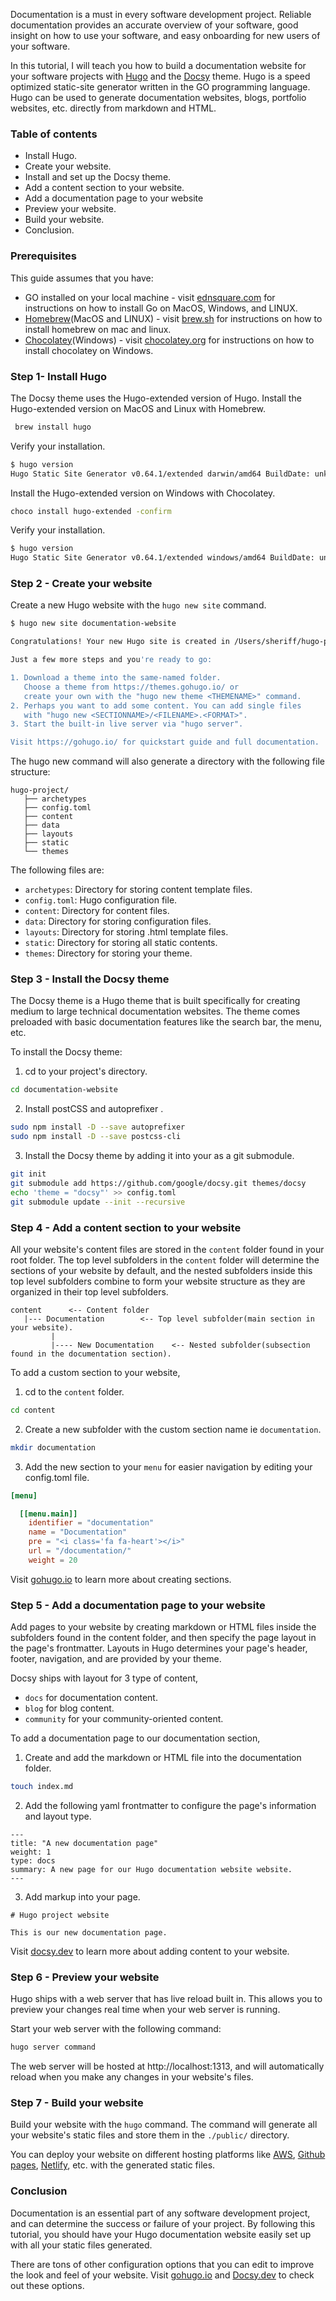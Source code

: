 
Documentation is a must in every software development project. Reliable documentation provides an accurate overview of your software, good insight on how to use your software, and easy onboarding for new users of your software.

In this tutorial, I will teach you how to build a documentation website for your software projects with [Hugo](https://gohugo.io/) and the [Docsy](https://www.docsy.dev/) theme. Hugo is a speed optimized static-site generator written in the GO programming language. Hugo can be used to generate documentation websites, blogs, portfolio websites, etc. directly from markdown and HTML.

### Table of contents
- Install Hugo.
- Create your website.
- Install and set up the Docsy theme.
- Add a content section to your website.
- Add a documentation page to your website
- Preview your website.
- Build your website.
- Conclusion.


### Prerequisites

This guide assumes that you have:
- GO installed on your local machine - visit [ednsquare.com](https://ednsquare.com/story/how-to-install-golang-on-windows-linux-mac------T3VRkO) for instructions on how to install Go on MacOS, Windows, and LINUX.
- [Homebrew](brew.sh)(MacOS and LINUX) - visit [brew.sh](brew.sh) for instructions on how to install homebrew on mac and linux.
- [Chocolatey](chocolatey.org)(Windows) - visit [chocolatey.org](chocolatey.org) for instructions on how to install chocolatey on Windows.
 
### Step 1- Install Hugo
The Docsy theme uses the Hugo-extended version of Hugo. Install the Hugo-extended version on MacOS and Linux with Homebrew.

```bash
 brew install hugo
 ```

 Verify your installation.

 ```bash
 $ hugo version
 Hugo Static Site Generator v0.64.1/extended darwin/amd64 BuildDate: unknown
 ```
Install the Hugo-extended version on Windows with Chocolatey.

 ```bash
 choco install hugo-extended -confirm
 ```

 Verify your installation.

 ```bash
 $ hugo version
 Hugo Static Site Generator v0.64.1/extended windows/amd64 BuildDate: unknown
 ```
### Step 2 - Create your website

Create a new Hugo website with the `hugo new site` command.

```bash
$ hugo new site documentation-website

Congratulations! Your new Hugo site is created in /Users/sheriff/hugo-project.

Just a few more steps and you're ready to go:

1. Download a theme into the same-named folder.
   Choose a theme from https://themes.gohugo.io/ or
   create your own with the "hugo new theme <THEMENAME>" command.
2. Perhaps you want to add some content. You can add single files
   with "hugo new <SECTIONNAME>/<FILENAME>.<FORMAT>".
3. Start the built-in live server via "hugo server".

Visit https://gohugo.io/ for quickstart guide and full documentation.
```

The hugo new command will also generate a directory with the following file structure:

```
hugo-project/
   ├── archetypes
   ├── config.toml
   ├── content
   ├── data
   ├── layouts
   ├── static
   └── themes
```

The following files are:
- `archetypes`: Directory for storing content template files.
- `config.toml`: Hugo configuration file.
- `content`: Directory for content files.
- `data`: Directory for storing configuration files.
- `layouts`: Directory for storing .html template files.
- `static`: Directory for storing all static contents.
- `themes`: Directory for storing your theme.

### Step 3 - Install the Docsy theme 

The Docsy theme is a Hugo theme that is built specifically for creating medium to large technical documentation websites. The theme comes preloaded with basic documentation features like the search bar, the menu, etc.

To install the Docsy theme:

1. cd to your project's directory.
```bash
cd documentation-website
```
2. Install postCSS and autoprefixer .
```bash
sudo npm install -D --save autoprefixer
sudo npm install -D --save postcss-cli
```
3. Install the Docsy theme by adding it into your as a git submodule.
```bash
git init
git submodule add https://github.com/google/docsy.git themes/docsy
echo 'theme = "docsy"' >> config.toml
git submodule update --init --recursive
```

### Step 4 - Add a content section to your website

All your website's content files are stored in the `content` folder found in your root folder. The top level subfolders in the `content` folder will determine the sections of your website by default, and the nested subfolders inside this top level subfolders combine to form your website structure as they are organized in their top level subfolders.

```
content      <-- Content folder
   |--- Documentation        <-- Top level subfolder(main section in your website).
         |
         |---- New Documentation    <-- Nested subfolder(subsection found in the documentation section).
```
         
To add a custom section to your website, 

1. cd to the `content` folder.
```bash
cd content
```
2. Create a new subfolder with the custom section name ie `documentation`.
```bash
mkdir documentation
```
3. Add the new section to your `menu` for easier navigation by editing your config.toml file.

```config.toml
[menu]

  [[menu.main]]
    identifier = "documentation"
    name = "Documentation"
    pre = "<i class='fa fa-heart'></i>"
    url = "/documentation/"
    weight = 20
```
Visit [gohugo.io](https://gohugo.io/content-management/sections/) to learn more about creating sections.

### Step 5 - Add a documentation page to your website

Add pages to your website by creating markdown or HTML files inside the subfolders found in the content folder, and then specify the page layout in the page's frontmatter. Layouts in Hugo determines your page's header, footer, navigation, and are provided by your theme.

Docsy ships with layout for 3 type of content,

- `docs` for documentation content.
- `blog` for blog content.
- `community` for your community-oriented content.

To add a documentation page to our documentation section,

1. Create and add the markdown or HTML file into the documentation folder.
```bash
touch index.md
```
2. Add the following yaml frontmatter to configure the page's information and layout type.
```
---
title: "A new documentation page"
weight: 1
type: docs
summary: A new page for our Hugo documentation website website.
---
```
3. Add markup into your page.
```
# Hugo project website 

This is our new documentation page.
```
Visit [docsy.dev](https://www.docsy.dev/docs/adding-content/content/) to learn more about adding content to your website.

### Step 6 - Preview your website

Hugo ships with a web server that has live reload built in. This allows you to preview your changes real time when your web server is running.

Start your web server with the following command:

```bash
hugo server command
```
The web server will be hosted at http://localhost:1313, and will automatically reload when you make any changes in your website's files.

### Step 7 - Build your website 

Build your website with the `hugo` command. The command will generate all your website's static files and store them in the `./public/` directory.

You can deploy your website on different hosting platforms like [AWS](https://aws.amazon.com/), [Github pages](https://pages.github.com/), [Netlify](https://www.netlify.com/), etc. with the generated static files.

### Conclusion

Documentation is an essential part of any software development project, and can determine the success or failure of your project. By following this tutorial, you should have your Hugo documentation website easily set up with all your static files generated. 

There are tons of other configuration options that you can edit to improve the look and feel of your website. Visit [gohugo.io](https://gohugo.io/documentation/) and [Docsy.dev](https://www.docsy.dev/docs/) to check out these options.
